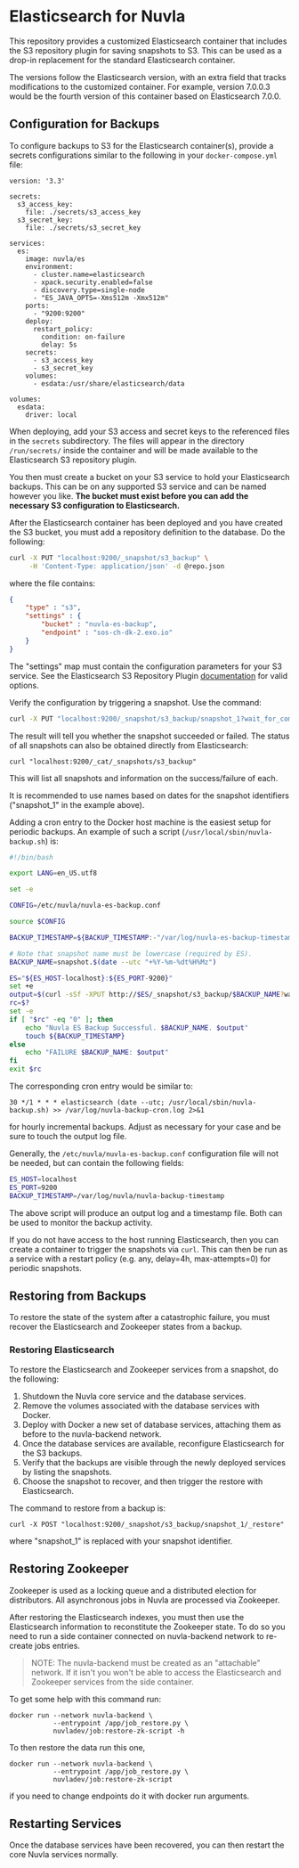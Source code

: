 # Elasticsearch for Nuvla

This repository provides a customized Elasticsearch container that
includes the S3 repository plugin for saving snapshots to S3.  This
can be used as a drop-in replacement for the standard Elasticsearch
container.

The versions follow the Elasticsearch version, with an extra field
that tracks modifications to the customized container. For example,
version 7.0.0.3 would be the fourth version of this container based on
Elasticsearch 7.0.0.

## Configuration for Backups

To configure backups to S3 for the Elasticsearch container(s), provide
a secrets configurations similar to the following in your
`docker-compose.yml` file:

```
version: '3.3'

secrets:
  s3_access_key:
    file: ./secrets/s3_access_key
  s3_secret_key:
    file: ./secrets/s3_secret_key

services:
  es:
    image: nuvla/es
    environment:
      - cluster.name=elasticsearch
      - xpack.security.enabled=false
      - discovery.type=single-node
      - "ES_JAVA_OPTS=-Xms512m -Xmx512m"
    ports:
      - "9200:9200"
    deploy:
      restart_policy:
        condition: on-failure
        delay: 5s
    secrets:
      - s3_access_key
      - s3_secret_key
    volumes:
      - esdata:/usr/share/elasticsearch/data

volumes:
  esdata:
    driver: local
```

When deploying, add your S3 access and secret keys to the referenced
files in the `secrets` subdirectory.  The files will appear in the
directory `/run/secrets/` inside the container and will be made
available to the Elasticsearch S3 repository plugin.

You then must create a bucket on your S3 service to hold your
Elasticsearch backups. This can be on any supported S3 service and can
be named however you like. **The bucket must exist before you can add
the necessary S3 configuration to Elasticsearch.**

After the Elasticsearch container has been deployed and you have
created the S3 bucket, you must add a repository definition to the
database. Do the following:

```sh
curl -X PUT "localhost:9200/_snapshot/s3_backup" \
     -H 'Content-Type: application/json' -d @repo.json
```

where the file contains:

```json
{
    "type" : "s3",
    "settings" : {
        "bucket" : "nuvla-es-backup",
        "endpoint" : "sos-ch-dk-2.exo.io"
    }
}

```

The "settings" map must contain the configuration parameters for your
S3 service.  See the Elasticsearch S3 Repository Plugin
[documentation](https://www.elastic.co/guide/en/elasticsearch/plugins/current/repository-s3.html)
for valid options.

Verify the configuration by triggering a snapshot. Use the command:

```sh
curl -X PUT "localhost:9200/_snapshot/s3_backup/snapshot_1?wait_for_completion=true"
```

The result will tell you whether the snapshot succeeded or failed. The
status of all snapshots can also be obtained directly from
Elasticsearch:

```
curl "localhost:9200/_cat/_snapshots/s3_backup"
```

This will list all snapshots and information on the success/failure of
each.

It is recommended to use names based on dates for the snapshot
identifiers ("snapshot_1" in the example above).

Adding a cron entry to the Docker host machine is the easiest setup
for periodic backups.  An example of such a script
(`/usr/local/sbin/nuvla-backup.sh`) is:

```sh
#!/bin/bash

export LANG=en_US.utf8

set -e

CONFIG=/etc/nuvla/nuvla-es-backup.conf

source $CONFIG

BACKUP_TIMESTAMP=${BACKUP_TIMESTAMP:-"/var/log/nuvla-es-backup-timestamp"}

# Note that snapshot name must be lowercase (required by ES).
BACKUP_NAME=snapshot.$(date --utc "+%Y-%m-%dt%H%Mz")

ES="${ES_HOST-localhost}:${ES_PORT-9200}"
set +e
output=$(curl -sSf -XPUT http://$ES/_snapshot/s3_backup/$BACKUP_NAME?wait_for_completion=true 2>&1)
rc=$?
set -e
if [ "$rc" -eq "0" ]; then
    echo "Nuvla ES Backup Successful. $BACKUP_NAME. $output"
    touch ${BACKUP_TIMESTAMP}
else
    echo "FAILURE $BACKUP_NAME: $output"
fi
exit $rc
```

The corresponding cron entry would be similar to:

```
30 */1 * * * elasticsearch (date --utc; /usr/local/sbin/nuvla-backup.sh) >> /var/log/nuvla-backup-cron.log 2>&1
```

for hourly incremental backups. Adjust as necessary for your case and
be sure to touch the output log file.

Generally, the `/etc/nuvla/nuvla-es-backup.conf` configuration file
will not be needed, but can contain the following fields:

```sh
ES_HOST=localhost
ES_PORT=9200
BACKUP_TIMESTAMP=/var/log/nuvla/nuvla-backup-timestamp
```

The above script will produce an output log and a timestamp file.
Both can be used to monitor the backup activity.

If you do not have access to the host running Elasticsearch, then you
can create a container to trigger the snapshots via `curl`.  This can
then be run as a service with a restart policy (e.g. any, delay=4h,
max-attempts=0) for periodic snapshots.

## Restoring from Backups

To restore the state of the system after a catastrophic failure, you
must recover the Elasticsearch and Zookeeper states from a backup.

### Restoring Elasticsearch

To restore the Elasticsearch and Zookeeper services from a snapshot,
do the following:

 1. Shutdown the Nuvla core service and the database services.
 1. Remove the volumes associated with the database services with
    Docker.
 1. Deploy with Docker a new set of database services, attaching them
    as before to the nuvla-backend network. 
 1. Once the database services are available, reconfigure
    Elasticsearch for the S3 backups.
 1. Verify that the backups are visible through the newly deployed
    services by listing the snapshots.
 1. Choose the snapshot to recover, and then trigger the restore with
    Elasticsearch. 

The command to restore from a backup is:

```
curl -X POST "localhost:9200/_snapshot/s3_backup/snapshot_1/_restore"
```

where "snapshot_1" is replaced with your snapshot identifier. 

## Restoring Zookeeper

Zookeeper is used as a locking queue and a distributed election for
distributors. All asynchronous jobs in Nuvla are processed via
Zookeeper. 

After restoring the Elasticsearch indexes, you must then use the
Elasticsearch information to reconstitute the Zookeeper state.  To do
so you need to run a side container connected on nuvla-backend network
to re-create jobs entries.

> NOTE: The nuvla-backend must be created as an "attachable"
> network. If it isn't you won't be able to access the Elasticsearch
> and Zookeeper services from the side container.

To get some help with this command run:

```
docker run --network nuvla-backend \
           --entrypoint /app/job_restore.py \
           nuvladev/job:restore-zk-script -h
```

To then restore the data run this one,

```
docker run --network nuvla-backend \
           --entrypoint /app/job_restore.py \
           nuvladev/job:restore-zk-script
```

if you need to change endpoints do it with docker run arguments.

## Restarting Services

Once the database services have been recovered, you can then restart
the core Nuvla services normally.

